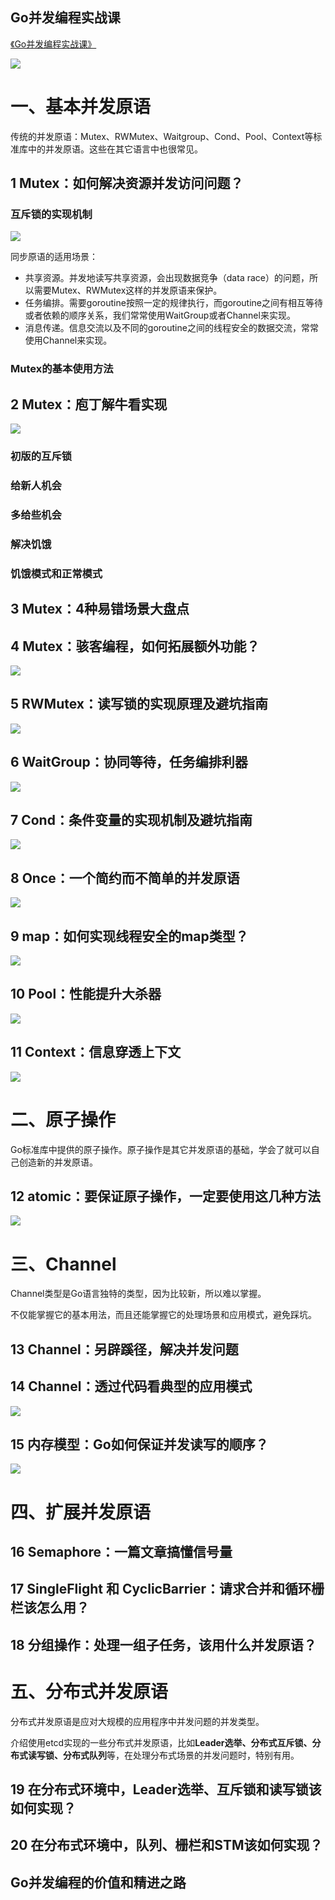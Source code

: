Go并发编程实战课
----

[《Go并发编程实战课》](https://time.geekbang.org/column/intro/100061801)



![](images/74b053f21239d7b10b94638cb23eefb1.jpg)





# 一、基本并发原语

传统的并发原语：Mutex、RWMutex、Waitgroup、Cond、Pool、Context等标准库中的并发原语。这些在其它语言中也很常见。

## 1 Mutex：如何解决资源并发访问问题？

### 互斥锁的实现机制

![](images/image-20250221003140792.png)



同步原语的适用场景：

- 共享资源。并发地读写共享资源，会出现数据竞争（data race）的问题，所以需要Mutex、RWMutex这样的并发原语来保护。
- 任务编排。需要goroutine按照一定的规律执行，而goroutine之间有相互等待或者依赖的顺序关系，我们常常使用WaitGroup或者Channel来实现。
- 消息传递。信息交流以及不同的goroutine之间的线程安全的数据交流，常常使用Channel来实现。

### Mutex的基本使用方法







## 2 Mutex：庖丁解牛看实现

![](images/image-20250221003332269.png)

### 初版的互斥锁



### 给新人机会



### 多给些机会





### 解决饥饿



### 饥饿模式和正常模式









## 3 Mutex：4种易错场景大盘点



## 4 Mutex：骇客编程，如何拓展额外功能？





![](images/00030.jpeg)



## 5 RWMutex：读写锁的实现原理及避坑指南



![](images/image-20250221004031246.png)

## 6 WaitGroup：协同等待，任务编排利器



![](images/image-20250221004119175.png)

## 7 Cond：条件变量的实现机制及避坑指南



![](images/image-20250221004156640.png)

## 8 Once：一个简约而不简单的并发原语



![](images/image-20250221004227693.png)



## 9 map：如何实现线程安全的map类型？



![](images/image-20250221004310764.png)



## 10 Pool：性能提升大杀器



![](images/image-20250221004351153.png)



## 11 Context：信息穿透上下文



![](images/image-20250221004459539.png)



# 二、原子操作

Go标准库中提供的原子操作。原子操作是其它并发原语的基础，学会了就可以自己创造新的并发原语。

## 12 atomic：要保证原子操作，一定要使用这几种方法



![](images/image-20250221004556161.png)



# 三、Channel

Channel类型是Go语言独特的类型，因为比较新，所以难以掌握。

不仅能掌握它的基本用法，而且还能掌握它的处理场景和应用模式，避免踩坑。

## 13 Channel：另辟蹊径，解决并发问题





## 14 Channel：透过代码看典型的应用模式



![](images/image-20250221004656361.jpeg)

## 15 内存模型：Go如何保证并发读写的顺序？



![](images/image-20250221004905187.png)



# 四、扩展并发原语

## 16 Semaphore：一篇文章搞懂信号量



## 17 SingleFlight 和 CyclicBarrier：请求合并和循环栅栏该怎么用？



## 18 分组操作：处理一组子任务，该用什么并发原语？





# 五、分布式并发原语

分布式并发原语是应对大规模的应用程序中并发问题的并发类型。

介绍使用etcd实现的一些分布式并发原语，比如**Leader选举、分布式互斥锁、分布式读写锁、分布式队列**等，在处理分布式场景的并发问题时，特别有用。

## 19 在分布式环境中，Leader选举、互斥锁和读写锁该如何实现？



## 20 在分布式环境中，队列、栅栏和STM该如何实现？





## Go并发编程的价值和精进之路